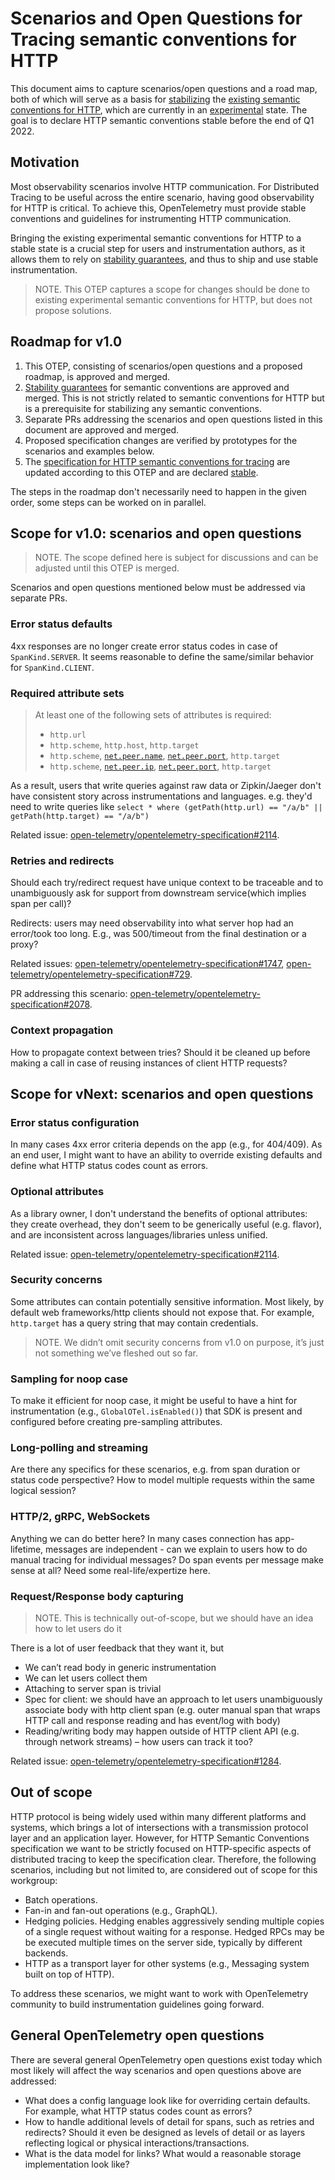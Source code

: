 # Scenarios and Open Questions for Tracing semantic conventions for HTTP

This document aims to capture scenarios/open questions and a road map, both of
which will serve as a basis for [stabilizing](https://github.com/open-telemetry/opentelemetry-specification/blob/main/specification/versioning-and-stability.md#stable)
the [existing semantic conventions for HTTP](https://github.com/open-telemetry/opentelemetry-specification/blob/main/specification/trace/semantic_conventions/http.md),
which are currently in an [experimental](https://github.com/open-telemetry/opentelemetry-specification/blob/main/specification/versioning-and-stability.md#experimental)
state. The goal is to declare HTTP semantic conventions stable before the
end of Q1 2022.

## Motivation

Most observability scenarios involve HTTP communication. For Distributed Tracing
to be useful across the entire scenario, having good observability for
HTTP is critical. To achieve this, OpenTelemetry must provide stable conventions
and guidelines for instrumenting HTTP communication.

Bringing the existing experimental semantic conventions for HTTP to a
stable state is a crucial step for users and instrumentation authors, as it
allows them to rely on [stability guarantees](https://github.com/open-telemetry/opentelemetry-specification/blob/main/specification/versioning-and-stability.md#not-defined-semantic-conventions-stability),
and thus to ship and use stable instrumentation.

> NOTE. This OTEP captures a scope for changes should be done to existing
experimental semantic conventions for HTTP, but does not propose solutions.

## Roadmap for v1.0

1. This OTEP, consisting of scenarios/open questions and a proposed roadmap, is
   approved and merged.
2. [Stability guarantees](https://github.com/open-telemetry/opentelemetry-specification/blob/main/specification/versioning-and-stability.md#not-defined-semantic-conventions-stability)
   for semantic conventions are approved and merged. This is not strictly related
   to semantic conventions for HTTP but is a prerequisite for stabilizing any
   semantic conventions.
3. Separate PRs addressing the scenarios and open questions listed in this
   document are approved and merged.
4. Proposed specification changes are verified by prototypes for the scenarios
   and examples below.
5. The [specification for HTTP semantic conventions for tracing](https://github.com/open-telemetry/opentelemetry-specification/blob/main/specification/trace/semantic_conventions/http.md)
   are updated according to this OTEP and are declared
   [stable](https://github.com/open-telemetry/opentelemetry-specification/blob/main/specification/versioning-and-stability.md#stable).

The steps in the roadmap don't necessarily need to happen in the given order,
some steps can be worked on in parallel.

## Scope for v1.0: scenarios and open questions

> NOTE. The scope defined here is subject for discussions and can be adjusted
  until this OTEP is merged.

Scenarios and open questions mentioned below must be addressed via separate PRs.

### Error status defaults

4xx responses are no longer create error status codes in case of
`SpanKind.SERVER`. It seems reasonable to define the same/similar behavior
for `SpanKind.CLIENT`.

### Required attribute sets

> At least one of the following sets of attributes is required:
>
> * `http.url`
> * `http.scheme`, `http.host`, `http.target`
> * `http.scheme`, [`net.peer.name`](span-general.md), [`net.peer.port`](span-general.md), `http.target`
> * `http.scheme`, [`net.peer.ip`](span-general.md), [`net.peer.port`](span-general.md), `http.target`

As a result, users that write queries against raw data or Zipkin/Jaeger don't
have consistent story across instrumentations and languages. e.g. they'd need to
write queries like
`select * where (getPath(http.url) == "/a/b" || getPath(http.target) == "/a/b")`

Related issue: [open-telemetry/opentelemetry-specification#2114](https://github.com/open-telemetry/opentelemetry-specification/issues/2114).

### Retries and redirects

Should each try/redirect request have unique context to be traceable and
to unambiguously ask for support from downstream service(which implies span per
call)?

Redirects: users may need observability into what server hop had an error/took
too long. E.g., was 500/timeout from the final destination or a proxy?

Related issues: [open-telemetry/opentelemetry-specification#1747](https://github.com/open-telemetry/opentelemetry-specification/issues/1747),
[open-telemetry/opentelemetry-specification#729](https://github.com/open-telemetry/opentelemetry-specification/issues/729).

PR addressing this scenario: [open-telemetry/opentelemetry-specification#2078](https://github.com/open-telemetry/opentelemetry-specification/pull/2078).

### Context propagation

How to propagate context between tries? Should it be cleaned up before making
a call in case of reusing instances of client HTTP requests?

## Scope for vNext: scenarios and open questions

### Error status configuration

In many cases 4xx error criteria depends on the app (e.g., for 404/409). As an
end user, I might want to have an ability to override existing defaults and
define what HTTP status codes count as errors.

### Optional attributes

As a library owner, I don't understand the benefits of optional attributes:
they create overhead, they don't seem to be generically useful (e.g. flavor),
and are inconsistent across languages/libraries unless unified.

Related issue: [open-telemetry/opentelemetry-specification#2114](https://github.com/open-telemetry/opentelemetry-specification/issues/2114).

### Security concerns

Some attributes can contain potentially sensitive information. Most likely, by
default web frameworks/http clients should not expose that. For example,
`http.target` has a query string that may contain credentials.

> NOTE. We didn’t omit security concerns from v1.0 on purpose, it’s just not
  something we’ve fleshed out so far.

### Sampling for noop case

To make it efficient for noop case, it might be useful to have a hint for
instrumentation (e.g., `GlobalOTel.isEnabled()`) that SDK is present and
configured before creating pre-sampling attributes.

### Long-polling and streaming

Are there any specifics for these scenarios, e.g. from span duration or status
code perspective? How to model multiple requests within the same logical
session?

### HTTP/2, gRPC, WebSockets

Anything we can do better here? In many cases connection has app-lifetime,
messages are independent - can we explain to users how to do manual tracing
for individual messages? Do span events per message make sense at all?
Need some real-life/expertize here.

### Request/Response body capturing

> NOTE. This is technically out-of-scope, but we should have an idea how to let
  users do it

There is a lot of user feedback that they want it, but

* We can’t read body in generic instrumentation
* We can let users collect them
* Attaching to server span is trivial
* Spec for client: we should have an approach to let users unambiguously
  associate body with http client span (e.g. outer manual span that wraps HTTP
  call and response reading and has event/log with body)
* Reading/writing body may happen outside of HTTP client API (e.g. through
  network streams) – how users can track it too?

Related issue: [open-telemetry/opentelemetry-specification#1284](https://github.com/open-telemetry/opentelemetry-specification/issues/1284).

## Out of scope

HTTP protocol is being widely used within many different platforms and systems,
which brings a lot of intersections with a transmission protocol layer and an
application layer. However, for HTTP Semantic Conventions specification we want
to be strictly focused on HTTP-specific aspects of distributed tracing to keep
the specification clear. Therefore, the following scenarios, including but not
limited to, are considered out of scope for this workgroup:

* Batch operations.
* Fan-in and fan-out operations (e.g., GraphQL).
* Hedging policies. Hedging enables aggressively sending multiple copies of a
  single request without waiting for a response. Hedged RPCs may be be executed
  multiple times on the server side, typically by different backends.
* HTTP as a transport layer for other systems (e.g., Messaging system built on
  top of HTTP).

To address these scenarios, we might want to work with OpenTelemetry community
to build instrumentation guidelines going forward.

## General OpenTelemetry open questions

There are several general OpenTelemetry open questions exist today which most
likely will affect the way scenarios and open questions above are addressed:

* What does a config language look like for overriding certain defaults.
  For example, what HTTP status codes count as errors?
* How to handle additional levels of detail for spans, such as retries and
  redirects?
  Should it even be designed as levels of detail or as layers reflecting logical
  or physical interactions/transactions.
* What is the data model for links? What would a reasonable storage
  implementation look like?
